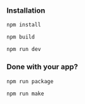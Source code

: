 <h3>Installation</h3>

```
npm install
```

```
npm build
```

```
npm run dev
```

<h3>Done with your app?</h3>

```
npm run package
```

```
npm run make
```
